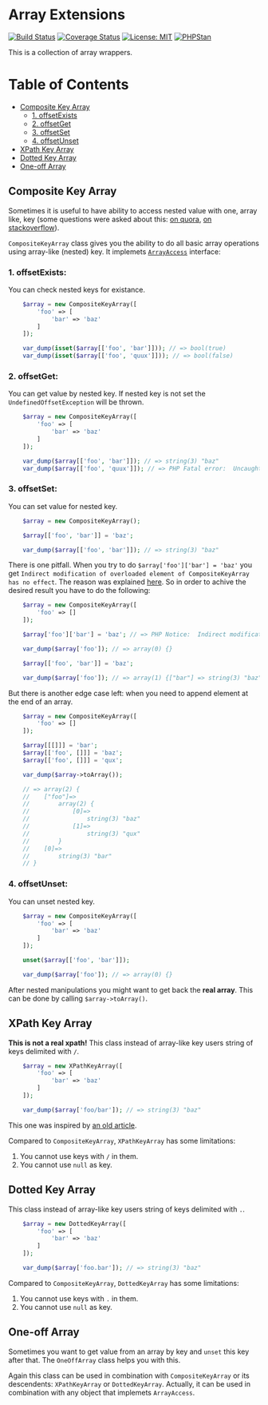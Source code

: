 # Array Extensions

[![Build Status](https://travis-ci.com/Sevavietl/Arrays.svg?branch=master)](https://travis-ci.com/Sevavietl/Arrays)
[![Coverage Status](https://coveralls.io/repos/github/Sevavietl/Arrays/badge.svg)](https://coveralls.io/github/Sevavietl/Arrays)
[![License: MIT](https://img.shields.io/badge/License-MIT-yellow.svg)](https://opensource.org/licenses/MIT)
[![PHPStan](https://img.shields.io/badge/PHPStan-enabled-brightgreen.svg?style=flat)](https://github.com/phpstan/phpstan)

This is a collection of array wrappers.

Table of Contents
=================  
* [Composite Key Array](#composite-key-array)  
    - [1. offsetExists](#composite-key-array-offset-exists)
    - [2. offsetGet](#composite-key-array-offset-get)
    - [3. offsetSet](#composite-key-array-offset-set)
    - [4. offsetUnset](#composite-key-array-offset-unset)
* [XPath Key Array](#xpath-key-array)
* [Dotted Key Array](#dotted-key-array)
* [One-off Array](#one-off-array)

<a name="composite-key-array"></a>

## Composite Key Array

Sometimes it is useful to have ability to access nested value with one,
array like, key (some questions were asked about this: [on quora](https://www.quora.com/Learning-PHP-Is-there-a-way-to-get-the-value-of-multi-dimensional-array-by-specifying-the-key-with-a-variable), [on stackoverflow](http://stackoverflow.com/questions/22614817/get-a-value-from-a-multidimensional-array-using-the-dot-syntax)).

`CompositeKeyArray` class gives you the ability to do all basic array operations using array-like (nested) key.
It implemets [`ArrayAccess`](http://php.net/manual/en/class.arrayaccess.php) interface:

<a name="composite-key-array-offset-exists"></a>

### 1. offsetExists:

You can check nested keys for existance.

```php
    $array = new CompositeKeyArray([
        'foo' => [
            'bar' => 'baz'
        ]
    ]);

    var_dump(isset($array[['foo', 'bar']])); // => bool(true)
    var_dump(isset($array[['foo', 'quux']])); // => bool(false)
```

<a name="composite-key-array-offset-get"></a>

### 2. offsetGet:

You can get value by nested key. If nested key is not set the `UndefinedOffsetException` will be thrown.

```php
    $array = new CompositeKeyArray([
        'foo' => [
            'bar' => 'baz'
        ]
    ]);

    var_dump($array[['foo', 'bar']]); // => string(3) "baz"
    var_dump($array[['foo', 'quux']]); // => PHP Fatal error:  Uncaught UndefinedOffsetException: Undefined offset quux.
```

<a name="composite-key-array-offset-set"></a>

### 3. offsetSet:

You can set value for nested key.

```php
    $array = new CompositeKeyArray();

    $array[['foo', 'bar']] = 'baz';

    var_dump($array[['foo', 'bar']]); // => string(3) "baz"
```

There is one pitfall. When you try to do `$array['foo']['bar'] = 'baz'` you get `Indirect modification of overloaded element of CompositeKeyArray has no effect`.
The reason was explained [here](http://stackoverflow.com/questions/20053269/indirect-modification-of-overloaded-element-of-splfixedarray-has-no-effect). So in order to achive the desired result you have to do the following:

```php
    $array = new CompositeKeyArray([
        'foo' => []
    ]);

    $array['foo']['bar'] = 'baz'; // => PHP Notice:  Indirect modification of overloaded element of CompositeKeyArray has no effect

    var_dump($array['foo']); // => array(0) {}

    $array[['foo', 'bar']] = 'baz';

    var_dump($array['foo']); // => array(1) {["bar"] => string(3) "baz"}
```

But there is another edge case left: when you need to append element at the end of an array.

```php
    $array = new CompositeKeyArray([
        'foo' => []
    ]);

    $array[[[]]] = 'bar';
    $array[['foo', []]] = 'baz';
    $array[['foo', []]] = 'qux';

    var_dump($array->toArray());

    // => array(2) {
    //    ["foo"]=>
    //        array(2) {
    //            [0]=>
    //                string(3) "baz"
    //            [1]=>
    //                string(3) "qux"
    //        }
    //    [0]=>
    //        string(3) "bar"
    // }

```

<a name="composite-key-array-offset-unset"></a>

### 4. offsetUnset:

You can unset nested key.

```php
    $array = new CompositeKeyArray([
        'foo' => [
            'bar' => 'baz'
        ]
    ]);

    unset($array[['foo', 'bar']]);

    var_dump($array['foo']); // => array(0) {}
```

After nested manipulations you might want to get back the **real array**. This can be done by calling `$array->toArray()`.

<a name="xpath-key-array"></a>

## XPath Key Array

**This is not a real xpath!** This class instead of array-like key users string of keys delimited with `/`.

```php
    $array = new XPathKeyArray([
        'foo' => [
            'bar' => 'baz'
        ]
    ]);

    var_dump($array['foo/bar']); // => string(3) "baz"
```

This one was inspired by [an old article](http://codeaid.net/php/get-values-of-multi-dimensional-arrays-using-xpath-notation).

Compared to `CompositeKeyArray`, `XPathKeyArray` has some limitations:

1. You cannot use keys with `/` in them.
2. You cannot use `null` as key.

<a name="dotted-key-array"></a>

## Dotted Key Array

This class instead of array-like key users string of keys delimited with `.`.

```php
    $array = new DottedKeyArray([
        'foo' => [
            'bar' => 'baz'
        ]
    ]);

    var_dump($array['foo.bar']); // => string(3) "baz"
```

Compared to `CompositeKeyArray`, `DottedKeyArray` has some limitations:

1. You cannot use keys with `.` in them.
2. You cannot use `null` as key.

<a name="one-off-array"></a>

## One-off Array

Sometimes you want to get value from an array by key and `unset` this key after that. The `OneOffArray` class helps you with this.

Again this class can be used in combination with `CompositeKeyArray` or its descendents: `XPathKeyArray` or `DottedKeyArray`.
Actually, it can be used in combination with any object that implemets `ArrayAccess`.